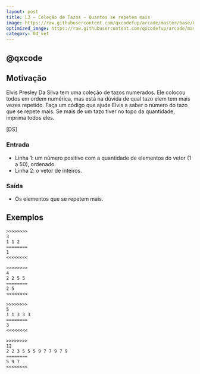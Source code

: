 ```yaml
---
layout: post
title: L3 - Coleção de Tazos - Quantos se repetem mais
image: https://raw.githubusercontent.com/qxcodefup/arcade/master/base/086/__capa.jpg
optimized_image: https://raw.githubusercontent.com/qxcodefup/arcade/master/.indexer/thumbs/086/Readme.jpg
category: 04_vet
---
```

<!-- DON'T EDIT THIS FILE, GENERATED BY SCRIPT -->
<!-- DON'T EDIT THIS FILE, GENERATED BY SCRIPT -->
<!-- DON'T EDIT THIS FILE, GENERATED BY SCRIPT -->
<!-- DON'T EDIT THIS FILE, GENERATED BY SCRIPT -->
<!-- DON'T EDIT THIS FILE, GENERATED BY SCRIPT -->
## @qxcode



## Motivação

Elvis Presley Da Silva tem uma coleção de tazos numerados. Ele colocou todos em ordem numérica, mas está na dúvida de qual tazo elem tem mais vezes repetido. Faça um código que ajude Elvis a saber o número do tazo que se repete mais. Se mais de um tazo tiver no topo da quantidade, imprima todos eles.

\[DS\]

### Entrada

- Linha 1: um número positivo com a quantidade de elementos do vetor (1 a 50), ordenado.
- Linha 2: o vetor de inteiros.

### Saída

- Os elementos que se repetem mais.

## Exemplos

```
>>>>>>>>
3
1 1 2
========
1
<<<<<<<<

>>>>>>>>
4
2 2 5 5
========
2 5
<<<<<<<<

>>>>>>>>
5
1 1 3 3 3
========
3
<<<<<<<<

>>>>>>>>
12
2 2 3 5 5 5 9 7 7 9 7 9
========
5 9 7
<<<<<<<<
```

